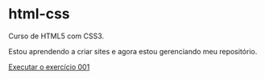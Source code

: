 # html-css
 Curso de HTML5 com CSS3.

 Estou aprendendo a criar sites e agora estou gerenciando meu repositório.
  
<a href="https://marjustino.github.io/html-css/exercicios/ex001/index.html">Executar o exercício 001</a>
